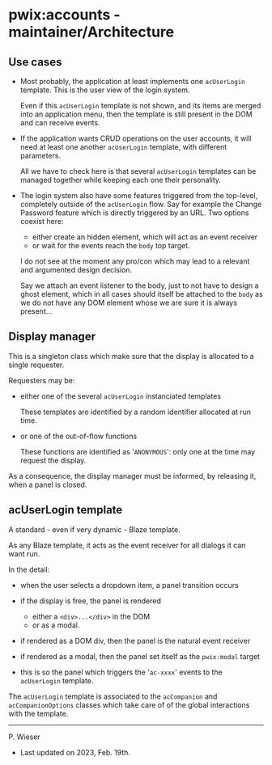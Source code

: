 # pwix:accounts - maintainer/Architecture

## Use cases

- Most probably, the application at least implements one `acUserLogin` template. This is the user view of the login system.

    Even if this `acUserLogin` template is not shown, and its items are merged into an application menu, then the template is still present in the DOM and can receive events.

- If the application wants CRUD operations on the user accounts, it will need at least one another `acUserLogin` template, with different parameters.

    All we have to check here is that several `acUserLogin` templates can be managed together while keeping each one their personality.

- The login system also have some features triggered from the top-level, completely outside of the `acUserLogin` flow. Say for example the Change Password feature which is directly triggered by an URL.
    Two options coexist here:

    - either create an hidden element, which will act as an event receiver
    - or wait for the events reach the `body` top target.

    I do not see at the moment any pro/con which may lead to a relevant and argumented design decision.

    Say we attach an event listener to the body, just to not have to design a ghost element, which in all cases should itself be attached to the `body` as we do not have any DOM element whose we are sure it is always present...

## Display manager

This is a singleton class which make sure that the display is allocated to a single requester.

Requesters may be:

- either one of the several `acUserLogin` instanciated templates

    These templates are identified by a random identifier allocated at run time.

- or one of the out-of-flow functions

    These functions are identified as '`ANONYMOUS`': only one at the time may request the display.

As a consequence, the display manager must be informed, by releasing it, when a panel is closed.

## acUserLogin template

A standard - even if very dynamic - Blaze template.

As any Blaze template, it acts as the event receiver for all dialogs it can want run.

In the detail:

- when the user selects a dropdown item, a panel transition occurs

- if the display is free, the panel is rendered
    - either a `<div>...</div>` in the DOM
    - or as a modal.

- if rendered as a DOM div, then the panel is the natural event receiver

- if rendered as a modal, then the panel set itself as the `pwix:modal` target

- this is so the panel which triggers the '`ac-xxxx`' events to the `acUserLogin` template.

The `acUserLogin` template is associated to the `acCompanion` and `acCompanionOptions` classes which take care of of the global interactions with the template.

---
P. Wieser
- Last updated on 2023, Feb. 19th.
